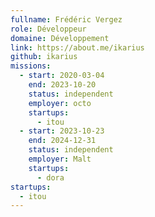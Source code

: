 ```yaml
---
fullname: Frédéric Vergez
role: Développeur
domaine: Développement
link: https://about.me/ikarius
github: ikarius
missions:
  - start: 2020-03-04
    end: 2023-10-20
    status: independent
    employer: octo
    startups:
      - itou
  - start: 2023-10-23
    end: 2024-12-31
    status: independent
    employer: Malt
    startups:
      - dora
startups:
  - itou
---
```

